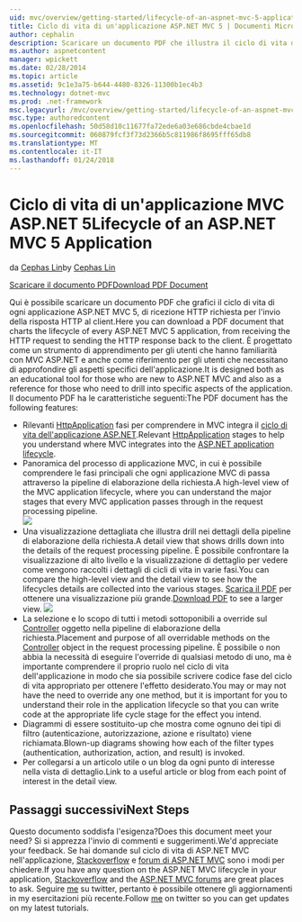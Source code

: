 ```yaml
---
uid: mvc/overview/getting-started/lifecycle-of-an-aspnet-mvc-5-application
title: Ciclo di vita di un'applicazione ASP.NET MVC 5 | Documenti Microsoft
author: cephalin
description: Scaricare un documento PDF che illustra il ciclo di vita di un'applicazione ASP.NET MVC 5. Questo ciclo di vita documento viene fornita una panoramica del ciclo di vita MVC un...
ms.author: aspnetcontent
manager: wpickett
ms.date: 02/28/2014
ms.topic: article
ms.assetid: 9c1e3a75-b644-4480-8326-11300b1ec4b3
ms.technology: dotnet-mvc
ms.prod: .net-framework
msc.legacyurl: /mvc/overview/getting-started/lifecycle-of-an-aspnet-mvc-5-application
msc.type: authoredcontent
ms.openlocfilehash: 50d58d10c11677fa72ede6a03e686cbde4cbae1d
ms.sourcegitcommit: 060879fcf3f73d2366b5c811986f8695fff65db8
ms.translationtype: MT
ms.contentlocale: it-IT
ms.lasthandoff: 01/24/2018
---
```

<a name="lifecycle-of-an-aspnet-mvc-5-application"></a><span data-ttu-id="80870-104">Ciclo di vita di un'applicazione MVC ASP.NET 5</span><span class="sxs-lookup"><span data-stu-id="80870-104">Lifecycle of an ASP.NET MVC 5 Application</span></span>
====================
<span data-ttu-id="80870-105">da [Cephas Lin](https://github.com/cephalin)</span><span class="sxs-lookup"><span data-stu-id="80870-105">by [Cephas Lin](https://github.com/cephalin)</span></span>

[<span data-ttu-id="80870-106">Scaricare il documento PDF</span><span class="sxs-lookup"><span data-stu-id="80870-106">Download PDF Document</span></span>](lifecycle-of-an-aspnet-mvc-5-application/_static/lifecycle-of-an-aspnet-mvc-5-application1.pdf)

<span data-ttu-id="80870-107">Qui è possibile scaricare un documento PDF che grafici il ciclo di vita di ogni applicazione ASP.NET MVC 5, di ricezione HTTP richiesta per l'invio della risposta HTTP al client.</span><span class="sxs-lookup"><span data-stu-id="80870-107">Here you can download a PDF document that charts the lifecycle of every ASP.NET MVC 5 application, from receiving the HTTP request to sending the HTTP response back to the client.</span></span> <span data-ttu-id="80870-108">È progettato come un strumento di apprendimento per gli utenti che hanno familiarità con MVC ASP.NET e anche come riferimento per gli utenti che necessitano di approfondire gli aspetti specifici dell'applicazione.</span><span class="sxs-lookup"><span data-stu-id="80870-108">It is designed both as an educational tool for those who are new to ASP.NET MVC and also as a reference for those who need to drill into specific aspects of the application.</span></span> <span data-ttu-id="80870-109">Il documento PDF ha le caratteristiche seguenti:</span><span class="sxs-lookup"><span data-stu-id="80870-109">The PDF document has the following features:</span></span>

- <span data-ttu-id="80870-110">Rilevanti [HttpApplication](https://msdn.microsoft.com/library/system.web.httpapplication.aspx) fasi per comprendere in MVC integra il [ciclo di vita dell'applicazione ASP.NET](https://msdn.microsoft.com/library/bb470252.aspx).</span><span class="sxs-lookup"><span data-stu-id="80870-110">Relevant [HttpApplication](https://msdn.microsoft.com/library/system.web.httpapplication.aspx) stages to help you understand where MVC integrates into the [ASP.NET application lifecycle](https://msdn.microsoft.com/library/bb470252.aspx).</span></span>
- <span data-ttu-id="80870-111">Panoramica del processo di applicazione MVC, in cui è possibile comprendere le fasi principali che ogni applicazione MVC di passa attraverso la pipeline di elaborazione della richiesta.</span><span class="sxs-lookup"><span data-stu-id="80870-111">A high-level view of the MVC application lifecycle, where you can understand the major stages that every MVC application passes through in the request processing pipeline.</span></span>  
    ![](lifecycle-of-an-aspnet-mvc-5-application/_static/image1.jpg)
- <span data-ttu-id="80870-112">Una visualizzazione dettagliata che illustra drill nei dettagli della pipeline di elaborazione della richiesta.</span><span class="sxs-lookup"><span data-stu-id="80870-112">A detail view that shows drills down into the details of the request processing pipeline.</span></span> <span data-ttu-id="80870-113">È possibile confrontare la visualizzazione di alto livello e la visualizzazione di dettaglio per vedere come vengono raccolti i dettagli di cicli di vita in varie fasi.</span><span class="sxs-lookup"><span data-stu-id="80870-113">You can compare the high-level view and the detail view to see how the lifecycles details are collected into the various stages.</span></span> <span data-ttu-id="80870-114">[Scarica il PDF](lifecycle-of-an-aspnet-mvc-5-application/_static/lifecycle-of-an-aspnet-mvc-5-application1.pdf) per ottenere una visualizzazione più grande.</span><span class="sxs-lookup"><span data-stu-id="80870-114">[Download PDF](lifecycle-of-an-aspnet-mvc-5-application/_static/lifecycle-of-an-aspnet-mvc-5-application1.pdf) to see a larger view.</span></span>
    ![](lifecycle-of-an-aspnet-mvc-5-application/_static/image2.jpg)
- <span data-ttu-id="80870-115">La selezione e lo scopo di tutti i metodi sottoponibili a override sul [Controller](https://msdn.microsoft.com/library/system.web.mvc.controller.aspx) oggetto nella pipeline di elaborazione della richiesta.</span><span class="sxs-lookup"><span data-stu-id="80870-115">Placement and purpose of all overridable methods on the [Controller](https://msdn.microsoft.com/library/system.web.mvc.controller.aspx) object in the request processing pipeline.</span></span> <span data-ttu-id="80870-116">È possibile o non abbia la necessità di eseguire l'override di qualsiasi metodo di uno, ma è importante comprendere il proprio ruolo nel ciclo di vita dell'applicazione in modo che sia possibile scrivere codice fase del ciclo di vita appropriato per ottenere l'effetto desiderato.</span><span class="sxs-lookup"><span data-stu-id="80870-116">You may or may not have the need to override any one method, but it is important for you to understand their role in the application lifecycle so that you can write code at the appropriate life cycle stage for the effect you intend.</span></span>
- <span data-ttu-id="80870-117">Diagrammi di essere sostituito-up che mostra come ognuno dei tipi di filtro (autenticazione, autorizzazione, azione e risultato) viene richiamata.</span><span class="sxs-lookup"><span data-stu-id="80870-117">Blown-up diagrams showing how each of the filter types (authentication, authorization, action, and result) is invoked.</span></span>
- <span data-ttu-id="80870-118">Per collegarsi a un articolo utile o un blog da ogni punto di interesse nella vista di dettaglio.</span><span class="sxs-lookup"><span data-stu-id="80870-118">Link to a useful article or blog from each point of interest in the detail view.</span></span>


## <a name="next-steps"></a><span data-ttu-id="80870-119">Passaggi successivi</span><span class="sxs-lookup"><span data-stu-id="80870-119">Next Steps</span></span>

<span data-ttu-id="80870-120">Questo documento soddisfa l'esigenza?</span><span class="sxs-lookup"><span data-stu-id="80870-120">Does this document meet your need?</span></span> <span data-ttu-id="80870-121">Si si apprezza l'invio di commenti e suggerimenti.</span><span class="sxs-lookup"><span data-stu-id="80870-121">We'd appreciate your feedback.</span></span> <span data-ttu-id="80870-122">Se hai domande sul ciclo di vita di ASP.NET MVC nell'applicazione, [Stackoverflow](http://stackoverflow.com/help) e [forum di ASP.NET MVC](https://forums.asp.net/1146.aspx) sono i modi per chiedere.</span><span class="sxs-lookup"><span data-stu-id="80870-122">If you have any question on the ASP.NET MVC lifecycle in your application, [Stackoverflow](http://stackoverflow.com/help) and the [ASP.NET MVC forums](https://forums.asp.net/1146.aspx) are great places to ask.</span></span> <span data-ttu-id="80870-123">Seguire [me](https://twitter.com/Cephas_MSFT) su twitter, pertanto è possibile ottenere gli aggiornamenti in my esercitazioni più recente.</span><span class="sxs-lookup"><span data-stu-id="80870-123">Follow [me](https://twitter.com/Cephas_MSFT) on twitter so you can get updates on my latest tutorials.</span></span>
